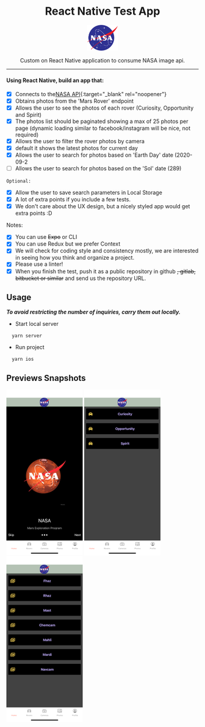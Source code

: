 <div align="center">
  <h1>React Native Test App</h1>

  <a href="https://api.nasa.gov/">
    <img
      width="80"
      alt="NASA Logo"
      src="https://github.com/facundo-cachan/nasa_test/blob/master/src/assets/images/logo.png"
    />
  </a>

  <p>Custom on React Native application to consume NASA image api.</p>
</div>

<hr />

#### Using React Native, build an app that:

- [x] Connects to the[NASA API](https://api.nasa.gov/){:target="_blank" rel="noopener"}
- [x] Obtains photos from the 'Mars Rover' endpoint
- [x] Allows the user to see the photos of each rover (Curiosity, Opportunity and Spirit)
- [x] The photos list should be paginated showing a max of 25 photos per page (dynamic loading similar to facebook/instagram will be nice, not required)
- [x] Allows the user to filter the rover photos by camera
- [x] default it shows the latest photos for current day
- [x] Allows the user to search for photos based on 'Earth Day' date (2020-09-2
- [ ] Allows the user to search for photos based on the 'Sol' date (289)

`Optional:`

- [x] Allow the user to save search parameters in Local Storage
- [x] A lot of extra points if you include a few tests.
- [x] We don't care about the UX design, but a nicely styled app would get extra points :D

Notes:

- [x] You can use ~~Expo~~ or CLI
- [x] You can use Redux but we prefer Context
- [x] We will check for coding style and consistency mostly, we are interested in seeing how you think and organize a project.
- [x] Please use a linter!
- [x] When you finish the test, push it as a public repository in github ~~, gitlab, bitbucket or similar~~ and send us the repository URL.

## Usage
**_To avoid restricting the number of inquiries, carry them out locally._**

 - Start local server
```
  yarn server
```
 - Run project
```
  yarn ios
```

## Previews Snapshots
<div style="flex-direction: row">
  <img src="/src/assets/images/Welcome.png" width="200">
  <img src="/src/assets/images/Rovers.png" width="200">
  <img src="/src/assets/images/Cameras.png" width="200">
</div>